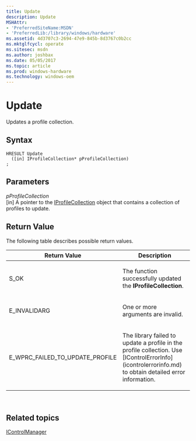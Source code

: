```yaml
---
title: Update
description: Update
MSHAttr:
- 'PreferredSiteName:MSDN'
- 'PreferredLib:/library/windows/hardware'
ms.assetid: 4d3707c3-2694-47e9-845b-8d3767c0b2cc
ms.mktglfcycl: operate
ms.sitesec: msdn
ms.author: joshbax
ms.date: 05/05/2017
ms.topic: article
ms.prod: windows-hardware
ms.technology: windows-oem
---
```


# Update


Updates a profile collection.

## Syntax


```
HRESULT Update
  ([in] IProfileCollection* pProfileCollection)
;
```

## Parameters


<a href="" id="pprofilecollection"></a>*pProfileCollection*  
\[in\] A pointer to the [IProfileCollection](iprofilecollection.md) object that contains a collection of profiles to update.

## Return Value


The following table describes possible return values.

<table>
<colgroup>
<col width="50%" />
<col width="50%" />
</colgroup>
<thead>
<tr class="header">
<th>Return Value</th>
<th>Description</th>
</tr>
</thead>
<tbody>
<tr class="odd">
<td><p>S_OK</p></td>
<td><p>The function successfully updated the <strong>IProfileCollection</strong>.</p></td>
</tr>
<tr class="even">
<td><p>E_INVALIDARG</p></td>
<td><p>One or more arguments are invalid.</p></td>
</tr>
<tr class="odd">
<td><p>E_WPRC_FAILED_TO_UPDATE_PROFILE</p></td>
<td><p>The library failed to update a profile in the profile collection. Use [IControlErrorInfo](icontrolerrorinfo.md) to obtain detailed error information.</p></td>
</tr>
</tbody>
</table>

 

## Related topics


[IControlManager](icontrolmanager.md)

 

 







